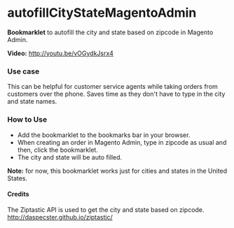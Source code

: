 autofillCityStateMagentoAdmin
=============================

**Bookmarklet** to autofill the city and state based on zipcode in Magento Admin. 

**Video:** http://youtu.be/vOGydkJsrx4

### Use case 
This can be helpful for customer service agents while taking orders from customers over the phone. Saves time as they don't have to type in the city and state names.

### How to Use
* Add the bookmarklet to the bookmarks bar in your browser. 
* When creating an order in Magento Admin, type in zipcode as usual and then, click the bookmarklet.
* The city and state will be auto filled.

**Note:** for now, this bookmarklet works just for cities and states in the United States. 

#### Credits
The Ziptastic API is used to get the city and state based on zipcode.
http://daspecster.github.io/ziptastic/
